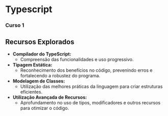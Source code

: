 # Typescript

### Curso 1

## Recursos Explorados
- **Compilador do TypeScript:**
  - Compreensão das funcionalidades e uso progressivo.
- **Tipagem Estática:**
  - Reconhecimento dos benefícios no código, prevenindo erros e fortalecendo a robustez do programa.
- **Modelagem de Classes:**
  - Utilização das melhores práticas da linguagem para criar estruturas eficientes.
- **Utilização Avançada de Recursos:**
  - Aprofundamento no uso de tipos, modificadores e outros recursos para otimizar o código.
